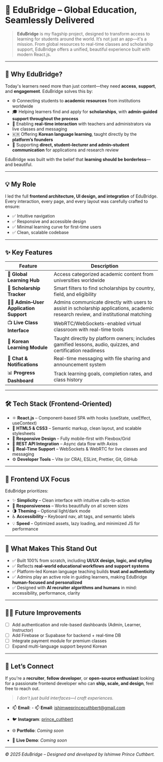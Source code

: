 # 🌉 EduBridge – Global Education, Seamlessly Delivered

> **EduBridge** is my flagship project, designed to transform access to learning for students around the world. It’s not just an app—it's a mission. From global resources to real-time classes and scholarship support, EduBridge offers a unified, beautiful experience built with modern React.js.

---

## 🚀 Why EduBridge?

Today's learners need more than just content—they need **access**, **support**, and **engagement**. EduBridge solves this by:

- 🌐 Connecting students to **academic resources** from institutions worldwide  
- 🎓 Helping learners find and apply for **scholarships**, with **admin-guided support throughout the process**  
- 💬 Enabling **real-time interaction** with teachers and administrators via live classes and messaging  
- 🇰🇷 Offering **Korean language learning**, taught directly by the **platform’s founders**  
- 🤝 Supporting **direct, student–lecturer and admin–student communication** for applications and research review

EduBridge was built with the belief that **learning should be borderless**—and beautiful.

---

## 💡 My Role

I led the full **frontend architecture, UI design, and integration** of EduBridge. Every interaction, every page, and every layout was carefully crafted to ensure:

- ✅ Intuitive navigation
- ✅ Responsive and accessible design
- ✅ Minimal learning curve for first-time users
- ✅ Clean, scalable codebase

---

## ✨ Key Features

| Feature | Description |
|--------|-------------|
| 📁 **Global Learning Hub** | Access categorized academic content from universities worldwide |
| 🎯 **Scholarship Tracker** | Smart filters to find scholarships by country, field, and eligibility |
| 🧑‍💼 **Admin–User Application Support** | Admins communicate directly with users to assist in scholarship applications, academic research review, and institutional matching |
| 📺 **Live Class Interface** | WebRTC/WebSockets-enabled virtual classroom with real-time tools |
| 🧠 **Korean Learning Module** | Taught directly by platform owners; includes gamified lessons, audio, quizzes, and certification readiness |
| 💬 **Chat & Notifications** | Real-time messaging with file sharing and announcement system |
| 📊 **Progress Dashboard** | Track learning goals, completion rates, and class history |

---

## 🛠️ Tech Stack (Frontend-Oriented)

- ⚛️ **React.js** – Component-based SPA with hooks (useState, useEffect, useContext)
- 🎨 **HTML5 & CSS3** – Semantic markup, clean layout, and scalable stylesheets
- 📱 **Responsive Design** – Fully mobile-first with Flexbox/Grid
- 🔌 **REST API Integration** – Async data flow with Axios
- 🔄 **Real-Time Support** – WebSockets & WebRTC for live classes and messaging
- ⚙️ **Developer Tools** – Vite (or CRA), ESLint, Prettier, Git, GitHub

---

## 🎯 Frontend UX Focus

EduBridge prioritizes:
- ✨ **Simplicity** – Clean interface with intuitive calls-to-action  
- 📲 **Responsiveness** – Works beautifully on all screen sizes  
- 🌗 **Theming** – Optional light/dark mode  
- ♿ **Accessibility** – Keyboard nav, alt tags, and semantic labels  
- 💡 **Speed** – Optimized assets, lazy loading, and minimized JS for performance

---

## 📌 What Makes This Stand Out

- ✅ Built 100% from scratch, including **UI/UX design, logic, and styling**
- ✅ Reflects **real-world educational workflows and support systems**
- ✅ Platform-led Korean language teaching builds **trust and authenticity**
- ✅ Admins play an active role in guiding learners, making EduBridge **human-focused and personalized**
- ✅ Designed with **AI recruiter algorithms and humans** in mind: accessibility, performance, clarity

---

## 👨‍💻 Future Improvements

- [ ] Add authentication and role-based dashboards (Admin, Learner, Instructor)
- [ ] Add Firebase or Supabase for backend + real-time DB
- [ ] Integrate payment module for premium classes
- [ ] Expand multi-language support beyond Korean

---
## 🌟 Let’s Connect

If you're a **recruiter**, **fellow developer**, or **open-source enthusiast** looking for a passionate frontend developer who can **ship, scale, and design**, feel free to reach out.

> _I don’t just build interfaces—I craft experiences._

- 📫 **Email**: - 📫 **Email**: [ishimweprincecuthbert@gmail.com](https://mail.google.com/mail/?view=cm&fs=1&to=ishimweprincecuthbert@gmail.com)

- 🐦 **Instagram**: [prince_cuthbert](https://instagram.com/prince_cuthbert)  
- 🌐 **Portfolio**: *Coming soon*  
- 📁 **Live Demo**: *Coming soon*

---

_© 2025 EduBridge – Designed and developed by Ishimwe Prince Cuthbert._

